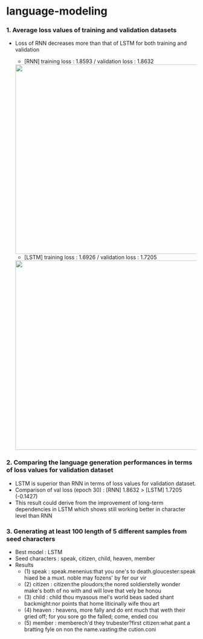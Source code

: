 # language-modeling
### 1. Average loss values of training and validation datasets 
- Loss of RNN decreases more than that of LSTM for both training and validation
  - [RNN] training loss : 1.8593 / validation loss : 1.8632
  <img src="https://github.com/jiwwnn/language-modeling/assets/134251617/8d51483f-7c37-43d1-8908-9da5a1ffead9" width='500'>

  - [LSTM] training loss : 1.6926 / validation loss : 1.7205
  <img src="https://github.com/jiwwnn/language-modeling/assets/134251617/ea25d946-11bc-4a12-b5b1-a291bcc15353" width='500'>

### 2. Comparing the language generation performances in terms of loss values for validation dataset
  - LSTM is superior than RNN in terms of loss values for validation dataset.
  - Comparison of val loss (epoch 30) : [RNN] 1.8632  > [LSTM] 1.7205 (-0.1427)
  - This result could derive from the improvement of long-term dependencies in LSTM which shows still working better in character level than RNN

### 3. Generating at least 100 length of 5 different samples from seed characters
- Best model : LSTM
- Seed characters : speak, citizen, child, heaven, member
- Results
  - (1) speak : speak.menenius:that you one's to death.gloucester:speak hiaed be a muxt. noble may fozens' by fer our vir
  - (2) citizen : citizen:the ploudors;the nored soldierstelly wonder make's both of no with and will love that vely be honou
  - (3) child : child thou myasous mel's world beas saded shant backmight:nor points that home liticinally wife thou art
  - (4) heaven : heavens, more fally and do ent much that weth their gried off; for you sore go the falled; come, ended cou
  - (5) member : memberech'd they trubester?first citizen:what pant a bratting fyle on non the name.vasting:the cution.coni
 
  
